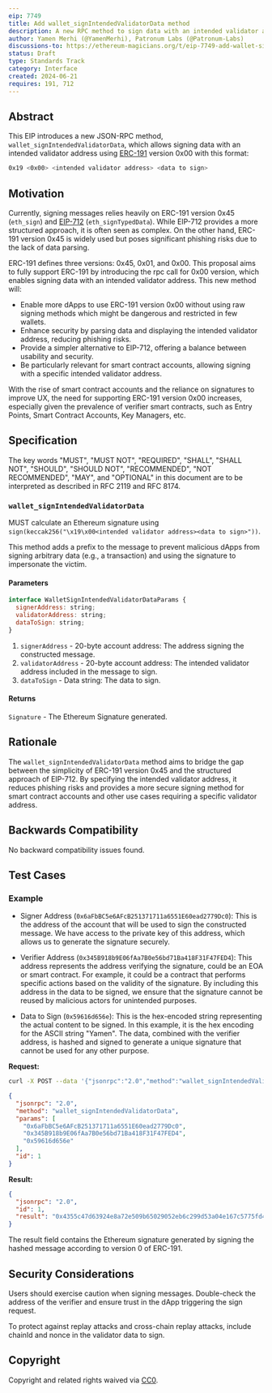 ```yaml
---
eip: 7749
title: Add wallet_signIntendedValidatorData method
description: A new RPC method to sign data with an intended validator address according to ERC-191 version 0x00.
author: Yamen Merhi (@YamenMerhi), Patronum Labs (@Patronum-Labs)
discussions-to: https://ethereum-magicians.org/t/eip-7749-add-wallet-signintendedvalidatordata-method/20693
status: Draft
type: Standards Track
category: Interface
created: 2024-06-21
requires: 191, 712
---
```


## Abstract

This EIP introduces a new JSON-RPC method, `wallet_signIntendedValidatorData`, which allows signing data with an intended validator address using [ERC-191](./eip-191.md) version 0x00 with this format:

```bash
0x19 <0x00> <intended validator address> <data to sign>
```

## Motivation

Currently, signing messages relies heavily on ERC-191 version 0x45 (`eth_sign`) and [EIP-712](./eip-712.md) (`eth_signTypedData`). While EIP-712 provides a more structured approach, it is often seen as complex. On the other hand, ERC-191 version 0x45 is widely used but poses significant phishing risks due to the lack of data parsing.

ERC-191 defines three versions: 0x45, 0x01, and 0x00. This proposal aims to fully support ERC-191 by introducing the rpc call for 0x00 version, which enables signing data with an intended validator address. This new method will:

- Enable more dApps to use ERC-191 version 0x00 without using raw signing methods which might be dangerous and restricted in few wallets.
- Enhance security by parsing data and displaying the intended validator address, reducing phishing risks.
- Provide a simpler alternative to EIP-712, offering a balance between usability and security.
- Be particularly relevant for smart contract accounts, allowing signing with a specific intended validator address.

With the rise of smart contract accounts and the reliance on signatures to improve UX, the need for supporting ERC-191 version 0x00 increases, especially given the prevalence of verifier smart contracts, such as Entry Points, Smart Contract Accounts, Key Managers, etc.

## Specification

The key words "MUST", "MUST NOT", "REQUIRED", "SHALL", "SHALL NOT", "SHOULD", "SHOULD NOT", "RECOMMENDED", "NOT RECOMMENDED", "MAY", and "OPTIONAL" in this document are to be interpreted as described in RFC 2119 and RFC 8174.

### `wallet_signIntendedValidatorData`

MUST calculate an Ethereum signature using `sign(keccak256("\x19\x00<intended validator address><data to sign>"))`.

This method adds a prefix to the message to prevent malicious dApps from signing arbitrary data (e.g., a transaction) and using the signature to impersonate the victim.

#### Parameters

```js
interface WalletSignIntendedValidatorDataParams {
  signerAddress: string;        
  validatorAddress: string;     
  dataToSign: string;           
}
```


1. `signerAddress` - 20-byte account address: The address signing the constructed message.
2. `validatorAddress` - 20-byte account address: The intended validator address included in the message to sign.
3. `dataToSign` - Data string: The data to sign.

#### Returns

`Signature` - The Ethereum Signature generated.

## Rationale

The `wallet_signIntendedValidatorData` method aims to bridge the gap between the simplicity of ERC-191 version 0x45 and the structured approach of EIP-712. By specifying the intended validator address, it reduces phishing risks and provides a more secure signing method for smart contract accounts and other use cases requiring a specific validator address.

## Backwards Compatibility

No backward compatibility issues found.

## Test Cases

### Example

- Signer Address (`0x6aFbBC5e6AFcB251371711a6551E60ead2779Dc0`): This is the address of the account that will be used to sign the constructed message. We have access to the private key of this address, which allows us to generate the signature securely.

- Verifier Address (`0x345B918b9E06fAa7B0e56bd71Ba418F31F47FED4`): This address represents the address verifying the signature, could be an EOA or smart contract. For example, it could be a contract that performs specific actions based on the validity of the signature. By including this address in the data to be signed, we ensure that the signature cannot be reused by malicious actors for unintended purposes.

- Data to Sign (`0x59616d656e`): This is the hex-encoded string representing the actual content to be signed. In this example, it is the hex encoding for the ASCII string "Yamen". The data, combined with the verifier address, is hashed and signed to generate a unique signature that cannot be used for any other purpose.

**Request:**

```bash
curl -X POST --data '{"jsonrpc":"2.0","method":"wallet_signIntendedValidatorData","params":["0x6aFbBC5e6AFcB251371711a6551E60ead2779Dc0", "0x345B918b9E06fAa7B0e56bd71Ba418F31F47FED4", "0x59616d656e"], "id":1}'
```

```json
{
  "jsonrpc": "2.0",
  "method": "wallet_signIntendedValidatorData",
  "params": [
    "0x6aFbBC5e6AFcB251371711a6551E60ead2779Dc0",
    "0x345B918b9E06fAa7B0e56bd71Ba418F31F47FED4",
    "0x59616d656e"
  ],
  "id": 1
}
```

**Result:**

```json
{
  "jsonrpc": "2.0",
  "id": 1,
  "result": "0x4355c47d63924e8a72e509b65029052eb6c299d53a04e167c5775fd466751c9d07299936d304c153f6443dfa05f40ff007d72911b6f72307f996231605b915621c"
}
```

The result field contains the Ethereum signature generated by signing the hashed message according to version 0 of ERC-191.

## Security Considerations

Users should exercise caution when signing messages. Double-check the address of the verifier and ensure trust in the dApp triggering the sign request.

To protect against replay attacks and cross-chain replay attacks, include chainId and nonce in the validator data to sign.

## Copyright

Copyright and related rights waived via [CC0](../LICENSE.md).
